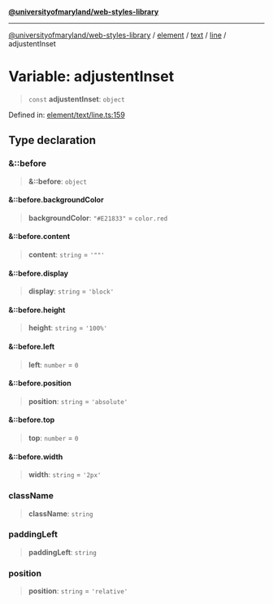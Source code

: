 [**@universityofmaryland/web-styles-library**](../../../../../../README.md)

***

[@universityofmaryland/web-styles-library](../../../../../../README.md) / [element](../../../../../README.md) / [text](../../../README.md) / [line](../README.md) / adjustentInset

# Variable: adjustentInset

> `const` **adjustentInset**: `object`

Defined in: [element/text/line.ts:159](https://github.com/UMD-Digital/design-system/blob/7fa144f196ef5f0ef2b372670136735f5a5c9236/packages/styles/source/element/text/line.ts#L159)

## Type declaration

### &::before

> **&::before**: `object`

#### &::before.backgroundColor

> **backgroundColor**: `"#E21833"` = `color.red`

#### &::before.content

> **content**: `string` = `'""'`

#### &::before.display

> **display**: `string` = `'block'`

#### &::before.height

> **height**: `string` = `'100%'`

#### &::before.left

> **left**: `number` = `0`

#### &::before.position

> **position**: `string` = `'absolute'`

#### &::before.top

> **top**: `number` = `0`

#### &::before.width

> **width**: `string` = `'2px'`

### className

> **className**: `string`

### paddingLeft

> **paddingLeft**: `string`

### position

> **position**: `string` = `'relative'`
